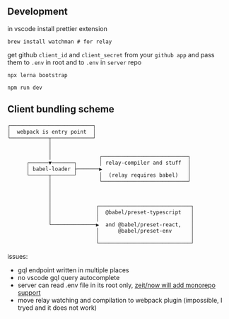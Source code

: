 ## Development

in vscode install prettier extension

`brew install watchman # for relay`

get github `client_id` and `client_secret` from your `github app` and pass them to `.env` in root and to `.env` in `server` repo

`npx lerna bootstrap`

`npm run dev`

## Client bundling scheme

```
┌──────────────────────────┐
│  webpack is entry point  │
└────────────┬─────────────┘
             │
             │
             │               ┌───────────────────────────┐
      ┌──────▼───────┐       │ relay-compiler and stuff  │
      │ babel-loader ├───────▶                           │
      └──────┬───────┘       │  (relay requires babel)   │
             │               └───────────────────────────┘
             │
             │
             │
             │              ┌─────────────────────────────┐
             │              │  @babel/preset-typescript   │
             │              │                             │
             └──────────────▶  and @babel/preset-react,   │
                            │      @babel/preset-env      │
                            │                             │
                            └─────────────────────────────┘
```

issues:

- gql endpoint written in multiple places
- no vscode gql query autocomplete
- server can read .env file in its root only, [zeit/now will add monorepo support](https://github.com/zeit/now/issues/3547#issuecomment-587051749)
- move relay watching and compilation to webpack plugin (impossible, I tryed and it does not work)
